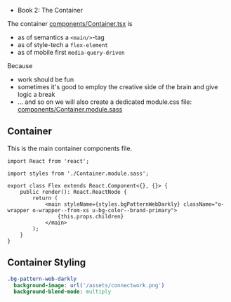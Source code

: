 - Book 2: The Container

The container [components/Container.tsx](#Container "save:") is 
- as of semantics a `<main/>`-tag
- as of style-tech a `flex-element`
- as of mobile first `media-query-driven`

Because
- work should be fun
- sometimes it's good to employ the creative side of the brain and give logic a break
- … and so on
we will also create a dedicated module.css file: [components/Container.module.sass](#Container-Styling "save:")

## Container

This is the main container components file.

```tsx
import React from 'react';

import styles from './Container.module.sass';

export class Flex extends React.Component<{}, {}> {
    public render(): React.ReactNode {
        return (
            <main styleName={styles.bgPatternWebDarkly} className="o-wrapper o-wrapper--from-xs u-bg-color--brand-primary">
                {this.props.children}
            </main>
        );
    }
}
```

## Container Styling

```sass
.bg-pattern-web-darkly
  background-image: url('/assets/connectwork.png')
  background-blend-mode: multiply
```

